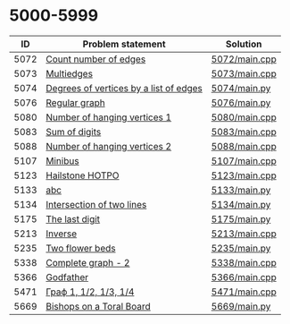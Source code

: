 # 5000-5999

| ID   | Problem statement                                                                  | Solution                       |
|------|------------------------------------------------------------------------------------|--------------------------------|
| 5072 | [Count number of edges](https://www.e-olymp.com/en/problems/5072)                  | [5072/main.cpp](5072/main.cpp) |
| 5073 | [Multiedges](https://www.e-olymp.com/en/problems/5073)                             | [5073/main.cpp](5073/main.cpp) |
| 5074 | [Degrees of vertices by a list of edges](https://www.e-olymp.com/en/problems/5074) | [5074/main.py](5074/main.py)   |
| 5076 | [Regular graph](https://www.e-olymp.com/en/problems/5076)                          | [5076/main.py](5076/main.py)   |
| 5080 | [Number of hanging vertices 1](https://www.e-olymp.com/en/problems/5080)           | [5080/main.cpp](5080/main.cpp) |
| 5083 | [Sum of digits](https://www.e-olymp.com/en/problems/5083)                          | [5083/main.cpp](5083/main.cpp) |
| 5088 | [Number of hanging vertices 2](https://www.e-olymp.com/en/problems/5088)           | [5088/main.cpp](5088/main.cpp) |
| 5107 | [Minibus](https://www.e-olymp.com/en/problems/5107)                                | [5107/main.cpp](5107/main.cpp) |
| 5123 | [Hailstone HOTPO](https://www.e-olymp.com/en/problems/5123)                        | [5123/main.cpp](5123/main.cpp) |
| 5133 | [abc](https://www.e-olymp.com/en/problems/5133)                                    | [5133/main.py](5133/main.py)   |
| 5134 | [Intersection of two lines](https://www.e-olymp.com/en/problems/5134)              | [5134/main.py](5134/main.py)   |
| 5175 | [The last digit](https://www.e-olymp.com/en/problems/5175)                         | [5175/main.py](5175/main.py)   |
| 5213 | [Inverse](https://www.e-olymp.com/en/problems/5213)                                | [5213/main.cpp](5213/main.cpp) |
| 5235 | [Two flower beds](https://www.e-olymp.com/en/problems/5235)                        | [5235/main.py](5235/main.py)   |
| 5338 | [Complete graph - 2](https://www.e-olymp.com/en/problems/5338)                     | [5338/main.cpp](5338/main.cpp) |
| 5366 | [Godfather](https://www.e-olymp.com/en/problems/5366)                              | [5366/main.cpp](5366/main.cpp) |
| 5471 | [Граф 1, 1/2, 1/3, 1/4](https://www.e-olymp.com/en/problems/5471)                  | [5471/main.cpp](5471/main.cpp) |
| 5669 | [Bishops on a Toral Board](https://www.e-olymp.com/en/problems/5669)               | [5669/main.py](5669/main.py)   |

